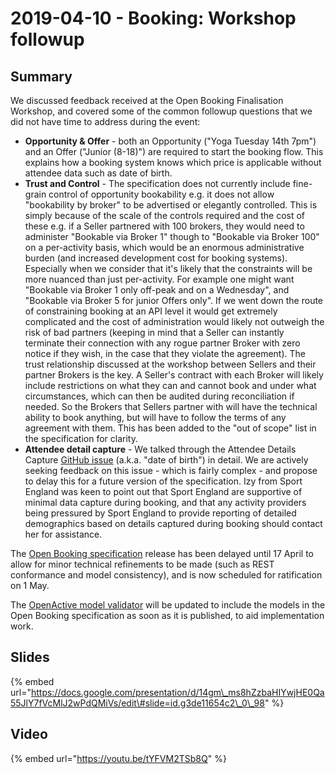 # 2019-04-10 - Booking: Workshop followup

## Summary

We discussed feedback received at the Open Booking Finalisation Workshop, and covered some of the common followup questions that we did not have time to address during the event:

* **Opportunity & Offer** - both an Opportunity \("Yoga Tuesday 14th 7pm"\) and an Offer \("Junior \(8-18\)"\) are required to start the booking flow. This explains how a booking system knows which price is applicable without attendee data such as date of birth.
* **Trust and Control** - The specification does not currently include fine-grain control of opportunity bookability e.g. it does not allow "bookability by broker" to be advertised or elegantly controlled. This is simply because of the scale of the controls required and the cost of these e.g. if a Seller partnered with 100 brokers, they would need to administer "Bookable via Broker 1" though to  "Bookable via Broker 100" on a per-activity basis, which would be an enormous administrative burden \(and increased development cost for booking systems\). Especially when we consider that it's likely that the constraints will be more nuanced than just per-activity. For example one might want "Bookable via Broker 1 only off-peak and on a Wednesday", and "Bookable via Broker 5 for junior Offers only". If we went down the route of constraining booking at an API level it would get extremely complicated and the cost of administration would likely not outweigh the risk of bad partners \(keeping in mind that a Seller can instantly terminate their connection with any rogue partner Broker with zero notice if they wish, in the case that they violate the agreement\). The trust relationship discussed at the workshop between Sellers and their partner Brokers is the key. A Seller's contract with each Broker will likely include restrictions on what they can and cannot book and under what circumstances,  which can then be audited during reconciliation if needed. So the Brokers that Sellers partner with will have the technical ability to book anything, but will have to follow the terms of any agreement with them. This has been added to the "out of scope" list in the specification for clarity.
* **Attendee detail capture** - We talked through the Attendee Details Capture [GitHub issue](https://github.com/openactive/open-booking-api/issues/107) \(a.k.a. "date of birth"\) in detail. We are actively seeking feedback on this issue - which is fairly complex - and propose to delay this for a future version of the specification. Izy from Sport England was keen to point out that Sport England are supportive of minimal data capture during booking, and that any activity providers being pressured by Sport England to provide reporting of detailed demographics based on details captured during booking should contact her for assistance.

The [Open Booking specification](https://www.openactive.io/open-booking-api/EditorsDraft) release has been delayed until 17 April to allow for minor technical refinements to be made \(such as REST conformance and model consistency\), and is now scheduled for ratification on 1 May.

The [OpenActive model validator](http://validator.openactive.io) will be updated to include the models in the Open Booking specification as soon as it is published, to aid implementation work.

## Slides

{% embed url="https://docs.google.com/presentation/d/14gm\_ms8hZzbaHIYwjHE0Qa55JlY7fVcMlJ2wPdQMiVs/edit\#slide=id.g3de11654c2\_0\_98" %}

## Video

{% embed url="https://youtu.be/tYFVM2TSb8Q" %}

